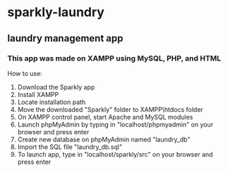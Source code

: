 # sparkly-laundry
## laundry management app
### This app was made on XAMPP using MySQL, PHP, and HTML

How to use:
1. Download the Sparkly app
2. Install XAMPP
3. Locate installation path
4. Move the downloaded "Sparkly" folder to XAMPP\htdocs folder
5. On XAMPP control panel, start Apache and MySQL modules
6. Launch phpMyAdmin by typing in "localhost/phpmyadmin" on your browser and press enter
7. Create new database on phpMyAdmin named "laundry_db"
8. Import the SQL file "laundry_db.sql"
9. To launch app, type in "localhost/sparkly/src" on your browser and press enter
